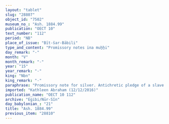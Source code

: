 ```yaml
---
layout: "tablet"
slug: "28807"
object_id: "7502"
museum_no_: "Ash. 1884.99"
publication: "OECT 10"
text_number: "112"
period: "NB"
place_of_issue: "Bīt-šar-Bābili"
type_and_content: "Promissory notes ina muẖẖi"
day_remark: "-"
month: "V"
month_remark: "-"
year: "15"
year_remark: "-"
king: "Nbn"
king_remark: "-"
paraphrase: "Promissory note for silver. Antichretic pledge of a slave.<br /> <strong>B</strong> owes &frac12; minas of silver to <strong>A</strong>. The payment is secured by the pledge of the debtor&rsquo;s slave (<strong>C</strong>). <strong>A</strong>&rsquo;s income from the slave&rsquo;s work pays for the interest (antichresis) and he is exempt from paying rent for the slave. Should the pledged slave go to another place, the debtor shall pay 3 liters (<em>q&ucirc;</em>) of barley on a daily basis to <strong>A</strong> as compensatory payment (<em>mandattu</em>) for his loss of income from the absent slave. The document no doubt belongs to the Egibi/Nūr-S&icirc;n archive. Names of 4 witnesses and the scribe: S&icirc;n-erība/S&icirc;n-ahu-iddin.<br /> &nbsp;<br /> <strong>A</strong> = &Scaron;ullumu/Mu&scaron;ēzib-Bēl; <strong>B</strong> = Mu&scaron;ēzib-Marduk/Ardia//Ēṭiru; <strong>C </strong>= Madān-&scaron;arru-uṣur, slave of <strong>B</strong>"
imported: "Kathleen Abraham (12/12/2016)"
publication_name: "OECT 10 112"
archive: "Egibi/Nūr-Sîn"
day_babylonian_: "21"
title: "Ash. 1884.99"
previous_item: "28810"
---
```

